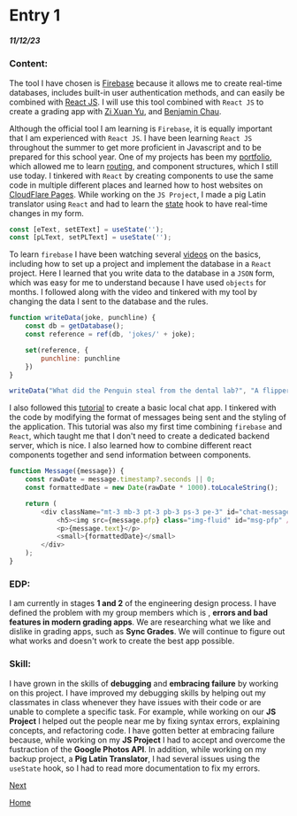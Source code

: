 # Entry 1
##### 11/12/23

### Content:

The tool I have chosen is [Firebase](https://firebase.google.com/) because it allows me to create real-time databases, includes built-in user authentication methods, and can easily be combined with [React JS](https://react.dev/). I will use this tool combined with `React JS` to create a grading app with [Zi Xuan Yu](https://github.com/zixuany7791), and [Benjamin Chau](https://github.com/benjaminc8190).

Although the official tool I am learning is `Firebase`, it is equally important that I am experienced with `React JS`. I have been learning `React JS` throughout the summer to get more proficient in Javascript and to be prepared for this school year. One of my projects has been my [portfolio](https://samuelsharivker.com/), which allowed me to learn [routing](https://www.youtube.com/watch?v=TWz4TjSssbg), and component structures, which I still use today. I tinkered with `React` by creating components to use the same code in multiple different places and learned how to host websites on [CloudFlare Pages](https://www.cloudflare.com/). While working on the `JS Project`, I made a pig Latin translator using `React` and had to learn the [state](https://legacy.reactjs.org/docs/hooks-state.html) hook to have real-time changes in my form.

```js
const [eText, setEText] = useState('');
const [pLText, setPLText] = useState('');
```

To learn `firebase` I have been watching several [videos](https://www.youtube.com/watch?v=pP7quzFmWBY&t=527s) on the basics, including how to set up a project and implement the database in a `React` project. Here I learned that you write data to the database in a `JSON` form, which was easy for me to understand because I have used `objects` for months. I followed along with the video and tinkered with my tool by changing the data I sent to the database and the rules.

```js
function writeData(joke, punchline) {
    const db = getDatabase();
    const reference = ref(db, 'jokes/' + joke);

    set(reference, {
        punchline: punchline
    })
}

writeData("What did the Penguin steal from the dental lab?", "A flipper!")
```

I also followed this [tutorial](https://www.youtube.com/watch?v=0gLr-pBIPhI) to create a basic local chat app. I tinkered with the code by modifying the format of messages being sent and the styling of the application. This tutorial was also my first time combining `firebase` and `React`, which taught me that I don't need to create a dedicated backend server, which is nice. I also learned how to combine different react components together and send information between components.

```js
function Message({message}) {
    const rawDate = message.timestamp?.seconds || 0;
    const formattedDate = new Date(rawDate * 1000).toLocaleString();

    return (
        <div className="mt-3 mb-3 pt-3 pb-3 ps-3 pe-3" id="chat-message">
            <h5><img src={message.pfp} class="img-fluid" id="msg-pfp" /> {message.name}</h5>
            <p>{message.text}</p>
            <small>{formattedDate}</small>
        </div>
    );
}
```

### EDP:
I am currently in stages **1 and 2** of the engineering design process. I have defined the problem with my group members which is , **errors and bad features in modern grading apps**. We are researching what we like and dislike in grading apps, such as **Sync Grades**. We will continue to figure out what works and doesn't work to create the best app possible.

### Skill:

I have grown in the skills of **debugging** and **embracing failure** by working on this project. I have improved my debugging skills by helping out my classmates in class whenever they have issues with their code or are unable to complete a specific task. For example, while working on our **JS Project** I helped out the people near me by fixing syntax errors, explaining concepts, and refactoring code. I have gotten better at embracing failure because, while working on my **JS Project** I had to accept and overcome the fustraction of the **Google Photos API**. In addition, while working on my backup project, a **Pig Latin Translator**, I had several issues using the `useState` hook, so I had to read more documentation to fix my errors.

[Next](entry02.md)

[Home](../README.md)
